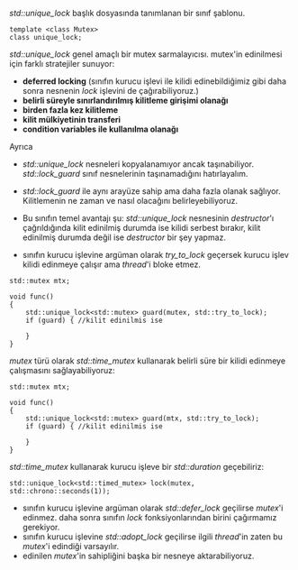 
_std::unique_lock_ <mutex> başlık dosyasında tanımlanan bir sınıf şablonu.
```
template <class Mutex>
class unique_lock;
```


_std::unique_lock_ genel amaçlı bir mutex sarmalayıcısı. mutex'in edinilmesi için farklı stratejiler sunuyor: 

+ **deferred locking** (sınıfın kurucu işlevi ile kilidi edinebildiğimiz gibi daha sonra nesnenin _lock_ işlevini de çağırabiliyoruz.)
+ **belirli süreyle sınırlandırılmış kilitleme girişimi olanağı**
+ **birden fazla kez kilitleme**
+ **kilit mülkiyetinin transferi**
+ **condition variables ile kullanılma olanağı**

Ayrıca
+ _std::unique_lock_ nesneleri kopyalanamıyor ancak taşınabiliyor. _std::lock_guard_ sınıf nesnelerinin taşınamadığını hatırlayalım.
+ _std::lock_guard_ ile aynı arayüze sahip ama daha fazla olanak sağlıyor. Kilitlemenin ne zaman ve nasıl olacağını belirleyebiliyoruz.
+ Bu sınıfın temel avantajı şu:
_std::unique_lock_ nesnesinin _destructor_'ı çağrıldığında kilit edinilmiş durumda ise kilidi serbest bırakır, kilit edinilmiş durumda değil ise _destructor_ bir şey yapmaz.
 
+ sınıfın kurucu işlevine argüman olarak _try_to_lock_ geçersek kurucu işlev kilidi edinmeye çalışır ama _thread_'i bloke etmez.

```
std::mutex mtx;

void func()
{
    std::unique_lock<std::mutex> guard(mutex, std::try_to_lock);
    if (guard) { //kilit edinilmis ise

    }
}

```
  
_mutex_ türü olarak _std::time_mutex_ kullanarak belirli süre bir kilidi edinmeye çalışmasını sağlayabiliyoruz:

```
std::mutex mtx;

void func()
{
    std::unique_lock<std::mutex> guard(mtx, std::try_to_lock);
    if (guard) { //kilit edinilmis ise

    }
}
```

_std::time_mutex_ kullanarak kurucu işleve bir _std::duration_ geçebiliriz:

```
std::unique_lock<std::timed_mutex> lock(mutex, std::chrono::seconds(1));
```

+ sınıfın kurucu işlevine argüman olarak _std::defer_lock_ geçilirse _mutex_'i edinmez. daha sonra sınıfın _lock_ fonksiyonlarından birini çağırmamız gerekiyor.
+ sınıfın kurucu işlevine _std::adopt_lock_ geçilirse ilgili _thread_'in zaten bu _mutex_'i edindiği varsayılır.
+ edinilen _mutex_'in sahipliğini başka bir nesneye aktarabiliyoruz.
